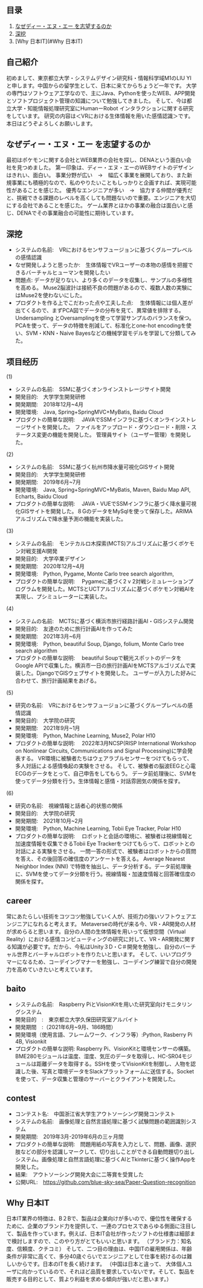 ## 目录
1. [なぜディー・エヌ・エー を志望するのか](#なぜ)
2. [深挖](#深挖)
3. [Why 日本IT](#Why 日本IT)

## 自己紹介
初めまして、東京都立大学・システムデザイン研究科・情報科学域M1のLIU YIと申します。中国からの留学生として、日本に来てからちょうど一年です。 
大学の専門はソフトウェア工学なので、主にJava、Pythonを使ったWEB、APP開発とソフトプロジェクト管理の知識について勉強してきました。 
そして、今は都立大学・知能情報処理研究室にHumanーRobot インタラクションに関する研究をしています。 研究の内容は＜VRにおける生体情報を用いた感情認識＞です。
本日はどうぞよろしくお願いします。


## なぜディー・エヌ・エー を志望するのか
最初はポケモンに関する会社とWEB業界の会社を探し、DENAという面白い会社を見つめました。
第一印象は、ディー・エヌ・エーのWEBサイトのデザインはきれい、面白い。
事業分野が広い　→　幅広く事業を展開しており、また新規事業にも積極的なので、私のやりたいこともしっかりと企画すれば、実現可能性があることを感じた。
優秀なエンジニアが多い　→　協力する仲間が優秀だと、挑戦できる課題のレベルを高くしても問題ないので重要。エンジニアを大切にする会社であることを感じた。
ゲーム業界とほかの事業の融合は面白いと感じ、DENAでその事業融合の可能性に期待しています。

## 深挖
- システムの名前:　VRにおけるセンサフュージョンに基づくグループレベルの感情認識
- なぜ開発しようと思ったか:　生体情報でVRユーザーの本物の感情を把握できるバーチャルヒューマンを開発したい
- 問題点:
データが足りない、より多くのデータを収集し、サンプルの多様性を高める。
Muse2脳波計は接続不良の問題があるので、複数人数の実験にはMuse2を使わないにした。
- プロダクトを作る上でこだわった点や工夫した点:　
生体情報には個人差が出てくるので、まずPCA図でデータの分布を見て、異常値を排除する。
Undersampling とOversamplingを使って学習サンプルのバランスを保つ。
PCAを使って、データの特徴を削減して、标准化とone-hot encodingを使い、SVM・KNN・Naive Bayesなどの機械学習モデルを学習して分類してみた。

## 项目经历
(1)
- システムの名前:　SSMに基づくオンラインストレージサイト開発
- 開発目的:　大学学生開発研修
- 開発期間:　2018年12月~4月
- 開発環境:　Java, Spring+SpringMVC+MyBatis, Baidu Cloud
- プロダクトの簡単な説明:　
JAVAでSSMインフラに基づくオンラインストレージサイトを開発した。
ファイルをアップロード・ダウンロード・削除・ステータス変更の機能を開発した。
管理員サイト（ユーザー管理）を開発した。

(2)
- システムの名前:　SSMに基づく杭州市降水量可視化GISサイト開発
- 開発目的:　大学学生開発研修
- 開発期間:　2019年6月~7月
- 開発環境:　Java, Spring+SpringMVC+MyBatis, Maven, Baidu Map API, Echarts, Baidu Cloud
- プロダクトの簡単な説明:　
JAVA・VUEでSSMインフラに基づく降水量可視化GISサイトを開発した。８GのデータをMySqlを使って保存した。ARIMAアルゴリズムで降水量予測の機能を実装した。

(3)
- システムの名前:　モンテカルロ木探索(MCTS)アルゴリズムに基づくポケモン対戦支援AI開発
- 開発目的:　大学卒業デザイン
- 開発期間:　2020年12月~4月
- 開発環境:　Python, Pygame, Monte Carlo tree search algorithm,
- プロダクトの簡単な説明:　
Pygameに基づく2 v 2対戦シミュレーションプログラムを開発した。MCTSとUCTアルゴリズムに基づくポケモン対戦AIを実現し、プシミュレーターに実装した。


(4)
- システムの名前:　MCTSに基づく横浜市旅行経路計画AI・GISシステム開発
- 開発目的:　友達のために旅行計画AIを作ってみた
- 開発期間:　2021年3月~6月
- 開発環境:　Python, beautiful Soup, Django, folium, Monte Carlo tree search algorithm
- プロダクトの簡単な説明:　
beautiful Soupで観光スポットのデータをGoogle APIで収集した。横浜市一日の旅行計画AIをMCTSアルゴリズムで実装した。DjangoでGISウェブサイトを開発した。
ユーザーが入力した好みに合わせて、旅行計画結果をあげる。

(5)
- 研究の名前:　VRにおけるセンサフュージョンに基づくグループレベルの感情認識
- 開発目的:　大学院の研究
- 開発期間:　2021年9月~1月
- 開発環境:　Python, Machine Learning, Muse2, Polar H10
- プロダクトの簡単な説明:　
2022年3月NCSP(RISP International Workshop on Nonlinear Circuits, Communications and Signal Processing)に学会発表する。
VR環境に被験者たちはウェアラブルセンサーをつけてもらって、多人対話による感情喚起の実験をさせる。
そして、被験者の脳波EEGと心電ECGのデータをとって、自己申告をしてもらう。
データ前処理後に、SVMを使ってデータ分類を行う。生体情報と感情・対話雰囲気の関係を探す。


(6)
- 研究の名前:　視線情報と話者心的状態の関係
- 開発目的:　大学院の研究
- 開発期間:　2021年10月~2月
- 開発環境:　Python, Machine Learning, Tobii Eye Tracker, Polar H10
- プロダクトの簡単な説明:　
ロボットと会話の環境に、被験者は視線情報と加速度情報を収集できるTobii Eye Trackerをつけてもらって、ロボットとの対話による実験をさせる。
一問一答の形式で、被験者はロボットからの質問を答え、その後回答の確信度のアンケートを答える。
Average Nearest Neighbor Index (NNI) で特徴を抽出し、データ分析する。データ前処理後に、SVMを使ってデータ分類を行う。視線情報・加速度情報と回答確信度の関係を探す。

## career
常にあたらしい技術をコツコツ勉強していく人が、技術力の強いソフトウェアエンジニアになれると考えます。
Metaverseの時代が来る今、VR・AR開発の人材が求めらると思います。自分の人間の生体情報を用いって仮想空間（Virtual Reality）における感情コンピューティングの研究に対して、VR・AR開発に関する知識が必要です。だから、今私はUnity３D・C＃開発を勉強し、自分のバーチャル世界とバーチャルロボットを作りたいと思います。
そして、いいプログラマーになるため、コーデイングマナーを勉強し、コーデイング練習で自分の開発力を高めていきたいと考えています。

## baito
- システムの名前:　Raspberry PiとVisionKitを用いた研究室向けモニタリングシステム
- 開発目的　:　東京都立大学久保田研究室アルバイト
- 開発期間　:（2021年6月~9月、186時間）　
- 開発環境（使用言語、フレームワーク、インフラ等）:Python, Rasberry Pi 4B, Visionkit
- プロダクトの簡単な説明:
Raspberry Pi、VisionKitと環境センサーの構築。BME280モジュールは温度、湿度、気圧のデータを取得し、HC-SR04モジュールは距離データを取得する。SSHを使ってVisionKitを制御し、人物を認識した後、写真と環境データをSlackプラットフォームに送信する。Socketを使って、データ収集と管理のサーバーとクライアントを開発した。

## contest
- コンテスト名:　中国浙江省大学生アウトソーシング開発コンテスト
- システムの名前:　画像処理と自然言語処理に基づく試験問題の範囲識別システム
- 開発期間:　2019年3月-2019年6月の三ヶ月間
- プロダクトの簡単な説明:　問題用紙の写真を入力として、問題、画像、選択肢などの部分を認識しマークして、切り出しことができる自動問題切り出しシステム。画像処理と自然言語処理に基づくAIとTkinterに基づく操作Appを開発した。
- 結果:　アウトソーシング開発大会に二等賞を受賞した
- 公開URL:　https://github.com/blue-sky-sea/Paper-Question-recognition

## Why 日本IT
日本IT業界の特徴は、B２Bで、製品は企業向けが多いので、優位性を確保するために、企業のブランド力を提供して、一連のプロセスであらゆる側面に注目して、製品を作っています。例えば、日本IT会社が作ったソフトの仕様書は細部まで検討しますので、このやり方がとてもいいと思います。
（ブランド力：知名度、信頼度、クチコミ）
そして、二つ目の理由は、中国ITの雇用関係は、年齢条件が非常に高くて、多分40歳ぐらいでエンジニアとして仕事を続けるのは難しいからです。日本のITを長く続けます。
（中国は日本と違って、 大体個人ユーザに向かっているので、それほど品質を要求していないです。そして、製品を販売する目的として、質より利益を求める傾向が強いだと思います。）
